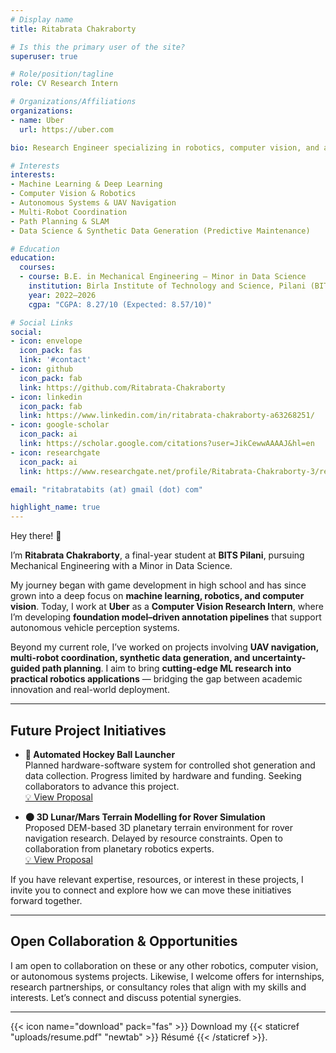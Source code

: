```yaml
---
# Display name
title: Ritabrata Chakraborty

# Is this the primary user of the site?
superuser: true

# Role/position/tagline
role: CV Research Intern

# Organizations/Affiliations
organizations:
- name: Uber
  url: https://uber.com

bio: Research Engineer specializing in robotics, computer vision, and autonomous systems. Currently developing automated data annotation solutions with foundation models for autonomous vehicles at Uber.

# Interests
interests:
- Machine Learning & Deep Learning
- Computer Vision & Robotics
- Autonomous Systems & UAV Navigation
- Multi-Robot Coordination
- Path Planning & SLAM
- Data Science & Synthetic Data Generation (Predictive Maintenance)

# Education
education:
  courses:
  - course: B.E. in Mechanical Engineering — Minor in Data Science
    institution: Birla Institute of Technology and Science, Pilani (BITS Pilani)
    year: 2022–2026
    cgpa: "CGPA: 8.27/10 (Expected: 8.57/10)"

# Social Links
social:
- icon: envelope
  icon_pack: fas
  link: '#contact'
- icon: github
  icon_pack: fab
  link: https://github.com/Ritabrata-Chakraborty
- icon: linkedin
  icon_pack: fab
  link: https://www.linkedin.com/in/ritabrata-chakraborty-a63268251/
- icon: google-scholar
  icon_pack: ai
  link: https://scholar.google.com/citations?user=JikCewwAAAAJ&hl=en
- icon: researchgate
  icon_pack: ai
  link: https://www.researchgate.net/profile/Ritabrata-Chakraborty-3/research

email: "ritabratabits (at) gmail (dot) com"

highlight_name: true
---
```


Hey there! :wave:

I’m **Ritabrata Chakraborty**, a final-year student at **BITS Pilani**, pursuing Mechanical Engineering with a Minor in Data Science.  

My journey began with game development in high school and has since grown into a deep focus on **machine learning, robotics, and computer vision**. Today, I work at **Uber** as a **Computer Vision Research Intern**, where I’m developing **foundation model–driven annotation pipelines** that support autonomous vehicle perception systems.

Beyond my current role, I’ve worked on projects involving **UAV navigation, multi-robot coordination, synthetic data generation, and uncertainty-guided path planning**. I aim to bring **cutting-edge ML research into practical robotics applications** — bridging the gap between academic innovation and real-world deployment.

---

## Future Project Initiatives

- **🏑 Automated Hockey Ball Launcher**  
  Planned hardware-software system for controlled shot generation and data collection. Progress limited by hardware and funding. Seeking collaborators to advance this project.  
  [💡 View Proposal](https://docs.google.com/document/d/1HRz1ukUfeNL3hqlYc-ujwStbHiagaJXslbwzokdMNBc/edit?tab=t.0)

  
- **🌑 3D Lunar/Mars Terrain Modelling for Rover Simulation**  
  Proposed DEM-based 3D planetary terrain environment for rover navigation research. Delayed by resource constraints. Open to collaboration from planetary robotics experts.  
  [💡 View Proposal](https://docs.google.com/document/d/1HRz1ukUfeNL3hqlYc-ujwStbHiagaJXslbwzokdMNBc/edit?tab=t.0)

If you have relevant expertise, resources, or interest in these projects, I invite you to connect and explore how we can move these initiatives forward together.

---

## Open Collaboration & Opportunities

I am open to collaboration on these or any other robotics, computer vision, or autonomous systems projects. Likewise, I welcome offers for internships, research partnerships, or consultancy roles that align with my skills and interests. Let’s connect and discuss potential synergies.

---

{{< icon name="download" pack="fas" >}} Download my {{< staticref "uploads/resume.pdf" "newtab" >}} Résumé {{< /staticref >}}.
